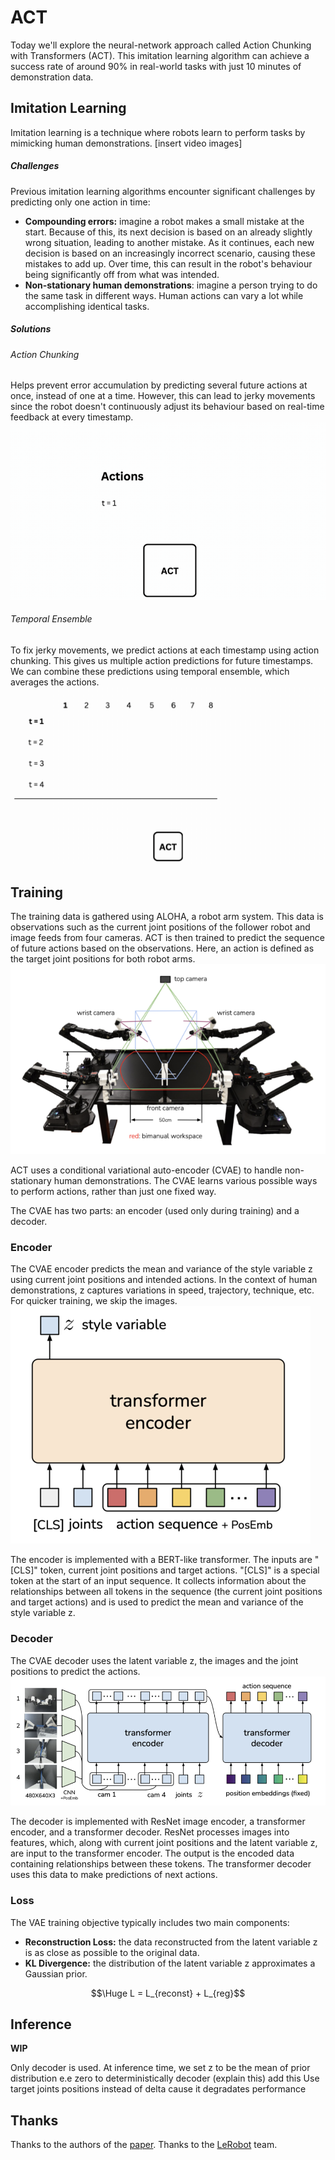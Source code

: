 # ACT

Today we'll explore the neural-network approach called Action Chunking with Transformers (ACT). This imitation learning algorithm can achieve a success rate of around 90% in real-world tasks with just 10 minutes of demonstration data.
## Imitation Learning
Imitation learning is a technique where robots learn to perform tasks by mimicking human demonstrations.
[insert video images]

##### Challenges
Previous imitation learning algorithms encounter significant challenges by predicting only one action in time:
- **Compounding errors:**  imagine a robot makes a small mistake at the start. Because of this, its next decision is based on an already slightly wrong situation, leading to another mistake. As it continues, each new decision is based on an increasingly incorrect scenario, causing these mistakes to add up. Over time, this can result in the robot's behaviour being significantly off from what was intended.
- **Non-stationary human demonstrations**: imagine a person trying to do the same task in different ways. Human actions can vary a lot while accomplishing identical tasks.

##### Solutions
###### Action Chunking
Helps prevent error accumulation by predicting several future actions at once, instead of one at a time. However, this can lead to jerky movements since the robot doesn't continuously adjust its behaviour based on real-time feedback at every timestamp.
![Action Chunking](res/action_chunking.gif)

###### Temporal Ensemble
To fix jerky movements, we predict actions at each timestamp using action chunking. This gives us multiple action predictions for future timestamps. We can combine these predictions using temporal ensemble, which averages the actions.
![Temporal Ensemble](res/temporal_ensemble.gif)

## Training
The training data is gathered using ALOHA, a robot arm system. This data is observations such as the current joint positions of the follower robot and image feeds from four cameras. ACT is then trained to predict the sequence of future actions based on the observations. Here, an action is defined as the target joint positions for both robot arms.
![ALOHA](res/aloha.png)

ACT uses a conditional variational auto-encoder (CVAE) to handle non-stationary human demonstrations. The CVAE learns various possible ways to perform actions, rather than just one fixed way.

The CVAE has two parts: an encoder (used only during training) and a decoder.
### Encoder
The CVAE encoder predicts the mean and variance of the style variable z using current joint positions and intended actions. In the context of human demonstrations, z captures variations in speed, trajectory, technique, etc. For quicker training, we skip the images.
![ACT Transformer Encoder](res/act_transformer_encoder.png)

The encoder is implemented with a BERT-like transformer. The inputs are "[CLS]" token, current joint positions and target actions. "[CLS]" is a special token at the start of an input sequence. It collects information about the relationships between all tokens in the sequence (the current joint positions and target actions) and is used to predict the mean and variance of the style variable z.
### Decoder
The CVAE decoder uses the latent variable z, the images and the joint positions to predict the actions.
![ACT Transformer Decoder](res/act_transformer_decoder.png)

The decoder is implemented with ResNet image encoder, a transformer encoder, and a transformer decoder. ResNet processes images into features, which, along with current joint positions and the latent variable z, are input to the transformer encoder. The output is the encoded data containing relationships between these tokens. The transformer decoder uses this data to make predictions of next actions.
### Loss
The VAE training objective typically includes two main components:
- **Reconstruction Loss:** the data reconstructed from the latent variable z is as close as possible to the original data.
- **KL Divergence:** the distribution of the latent variable z approximates a Gaussian prior.

$$\Huge L = L_{reconst} + L_{reg}$$

## Inference
**WIP**

Only decoder is used.
At inference time, we set z to be the mean of prior distribution e.e zero to deterministically decoder (explain this)
add this Use target joints positions instead of delta cause it degradates performance

## Thanks
Thanks to the authors of the [paper](https://arxiv.org/abs/2304.13705).
Thanks to the [LeRobot](https://github.com/huggingface/lerobot/tree/main) team.
